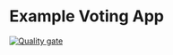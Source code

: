 Example Voting App
=========

[![Quality gate](http://localhost:9000/api/project_badges/quality_gate?project=example-voting-app)](http://localhost:9000/dashboard?id=example-voting-app)

